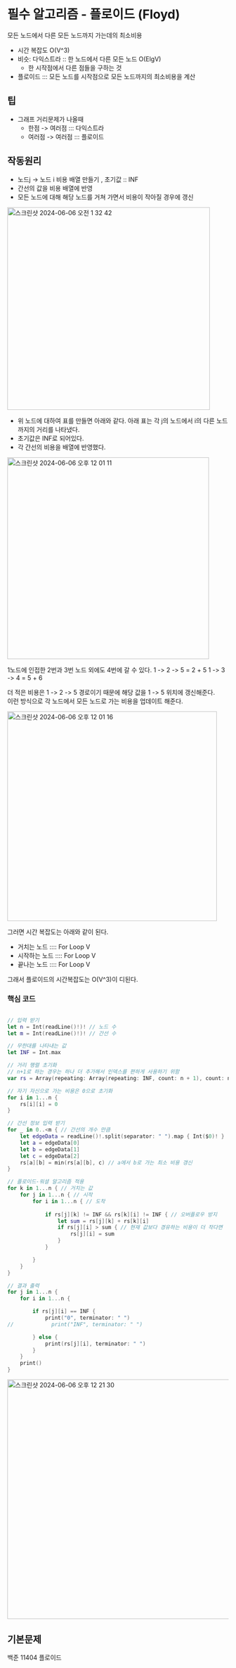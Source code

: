 # 필수 알고리즘 - 플로이드 (Floyd)

모든 노드에서 다른 모든 노드까지 가는데의 최소비용 
- 시간 복잡도 O(V^3)
- 비슷: 다익스트라 ::  한 노드에서 다른 모든 노드 O(ElgV)
    - 한 시작점에서 다른 점들을 구하는 것
- 플로이드 ::: 모든 노드를 시작점으로 모든 노드까지의 최소비용을 계산


## 팁
- 그래프 거리문제가 나올때
    - 한점 -> 여러점 ::: 다익스트라
    - 여러점 -> 여러점 ::: 플로이드


## 작동원리
- 노드j -> 노드 i 비용 배열 만들기 , 초기값 :: INF
- 간선의 값을 비용 배열에 반영
- 모든 노드에 대해 해당 노드를 거쳐 가면서 비용이 작아질 경우에 갱신


<img width="461" alt="스크린샷 2024-06-06 오전 1 32 42" src="https://github.com/isGeekCode/TIL/assets/76529148/222082c3-afe3-43a8-b896-330f9673995c">

- 위 노드에 대하여 표를 만들면 아래와 같다. 아래 표는 각 j의 노드에서 i의 다른 노드까지의 거리를 나타냈다.  
- 초기값은 INF로 되어있다.  
- 각 간선의 비용을 배열에 반영했다.  

<img width="459" alt="스크린샷 2024-06-06 오후 12 01 11" src="https://github.com/isGeekCode/TIL/assets/76529148/57a48a44-da72-4469-892c-74e0951ac684">

1노드에 인접한 2번과 3번 노드 외에도 4번에 갈 수 있다. 
1 -> 2 -> 5 = 2 + 5
1 -> 3 -> 4 = 5 + 6

더 적은 비용은 1 -> 2 -> 5 경로이기 때문에 해당 값을 1 -> 5 위치에 갱신해준다.   
이런 방식으로 각 노드에서 모든 노드로 가는 비용을 업데이트 해준다. 

<img width="477" alt="스크린샷 2024-06-06 오후 12 01 16" src="https://github.com/isGeekCode/TIL/assets/76529148/2272ff1a-59d4-4b38-9367-9b5e5d57ec49">

그러면 시간 복잡도는 아래와 같이 된다. 

- 거치는 노드 :::: For Loop V
- 시작하는 노드 :::: For Loop V
- 끝나는 노드 :::: For Loop V

그래서 플로이드의 시간복잡도는 O(V^3)이 디된다.  

### 핵심 코드

```swift

// 입력 받기
let n = Int(readLine()!)! // 노드 수
let m = Int(readLine()!)! // 간선 수

// 무한대를 나타내는 값
let INF = Int.max

// 거리 행렬 초기화
// n+1로 하는 경우는 하나 더 추가해서 인덱스를 편하게 사용하기 위함
var rs = Array(repeating: Array(repeating: INF, count: n + 1), count: n + 1)

// 자기 자신으로 가는 비용은 0으로 초기화
for i in 1...n {
    rs[i][i] = 0
}

// 간선 정보 입력 받기
for _ in 0..<m { // 간선의 개수 만큼
    let edgeData = readLine()!.split(separator: " ").map { Int($0)! }
    let a = edgeData[0]
    let b = edgeData[1]
    let c = edgeData[2]
    rs[a][b] = min(rs[a][b], c) // a에서 b로 가는 최소 비용 갱신
}

// 플로이드-워셜 알고리즘 적용
for k in 1...n { // 거치는 값
    for j in 1...n { // 시작
        for i in 1...n { // 도착
            
            if rs[j][k] != INF && rs[k][i] != INF { // 오버플로우 방지
                let sum = rs[j][k] + rs[k][i]
                if rs[j][i] > sum { // 현재 값보다 경유하는 비용이 더 작다면
                    rs[j][i] = sum
                }
            }

        }
    }
}

// 결과 출력
for j in 1...n {
    for i in 1...n {

        if rs[j][i] == INF {
            print("0", terminator: " ")
//            print("INF", terminator: " ")

        } else {
            print(rs[j][i], terminator: " ")
        }
    }
    print()
}

```

<img width="545" alt="스크린샷 2024-06-06 오후 12 21 30" src="https://github.com/isGeekCode/TIL/assets/76529148/1ad389ce-a0b9-42cf-95c9-05d7403ee3b4">

## 기본문제
백준 11404 플로이드


